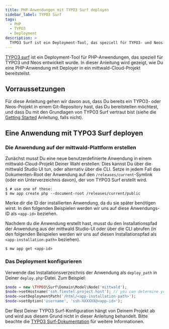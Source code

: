 ```yaml
---
title: PHP-Anwendungen mit TYPO3 Surf deployen
sidebar_label: TYPO3 Surf
tags:
  - PHP
  - TYPO3
  - Deployment
description: >
  TYPO3 Surf ist ein Deployment-Tool, das speziell für TYPO3- und Neos-Projekte entwickelt wurde. Es kann jedoch auch für andere Arten von Anwendungen verwendet werden.
---
```


[TYPO3 surf][surf] ist ein Deployment-Tool für PHP-Anwendungen, das speziell für TYPO3 und Neos entwickelt wurde. In dieser Anleitung wird gezeigt, wie Du eine PHP-Anwendung mit Deployer in ein mittwald-Cloud-Projekt bereitstellst.

## Vorraussetzungen

Für diese Anleitung gehen wir davon aus, dass Du bereits ein TYPO3- oder Neos-Projekt in einem Git-Repository hast, das Du bereitstellen möchtest, und dass Du mit den Grundlagen von TYPO3 Surf vertraut bist (siehe die [Getting Started](https://docs.typo3.org/other/typo3/surf/main/en-us/Usage/Index.html) Anleitung, falls nicht).

## Eine Anwendung mit TYPO3 Surf deployen

### Die Anwendung auf der mittwald-Plattform erstellen

Zunächst musst Du eine neue benutzerdefinierte Anwendung in einem mittwald-Cloud-Projekt Deiner Wahl erstellen. Dies kannst Du über die mittwald Studio UI tun, oder alternativ über die CLI. Setze in jedem Fall das Dokumenten-Root der Anwendung auf den `/releases/current`-Symlink (oder ein Unterverzeichnis davon), der von TYPO3 Surf erstellt wird.

```shell-session
$ # use one of these:
$ mw app create php --document-root /releases/current/public
```

Merke dir die ID der installierten Anwendung, da du sie später benötigen wirst. In den folgenden Beispielen werden wir uns auf diese Anwendungs-ID als `<app-id>` beziehen.

Nachdem du die Anwendung erstellt hast, musst du den Installationspfad der Anwendung aus der mittwald Studio-UI oder über die CLI abrufen (in den folgenden Beispielen werden wir uns auf diesen Installationspfad als `<app-installation-path>` beziehen).

```shell-session
$ mw app get <app-id>
```

### Das Deployment konfigurieren

Verwende das Installationsverzeichnis der Anwendung als `deploy_path` in Deiner `deploy.php`-Datei. Zum Beispiel:

```php
$node = new \TYPO3\Surf\Domain\Model\Node('mittwald');
$node->setHostname('ssh.fiestel.project.host'); // you can determine your SSH host via the "mw project get" command
$node->setDeploymentPath('/html/<app-installation-path>');
$node->setOption('username', 'ssh-XXXXXX@<app-id>');
```

Der Rest Deiner TYPO3 Surf-Konfiguration hängt von Deinem Projekt ab und wird aus diesem Grund nicht in dieser Anleitung behandelt. Bitte beachte die [TYPO3 Surf-Dokumentation][surf] für weitere Informationen.

[surf]: https://docs.typo3.org/other/typo3/surf/main/en-us/Index.html
